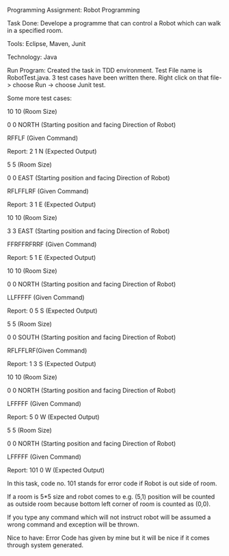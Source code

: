 Programming Assignment: Robot Programming

Task Done: Develope a programme that can control a Robot which can walk in a specified room.

Tools: Eclipse, Maven, Junit

Technology: Java

Run Program: Created the task in TDD environment. Test File name is RobotTest.java. 3 test cases have been written there.
Right click on that file-> choose Run -> choose Junit test.

Some more test cases:

10 10 (Room Size)

0 0 NORTH (Starting position and facing Direction  of Robot)

RFFLF (Given Command)

Report: 2 1 N (Expected Output)

5 5 (Room Size)

0 0 EAST (Starting position and facing Direction of Robot)

RFLFFLRF (Given Command)

Report: 3 1 E (Expected Output)

10 10 (Room Size)

3 3 EAST (Starting position and facing Direction of Robot)

FFRFFRFRRF (Given Command)

Report: 5 1 E (Expected Output)

10 10 (Room Size)

0 0 NORTH (Starting position and facing Direction of Robot)

LLFFFFF (Given Command)

Report: 0 5 S (Expected Output)

5 5 (Room Size)

0 0 SOUTH (Starting position and facing Direction of Robot)

RFLFFLRF(Given Command)

Report: 1 3 S (Expected Output)

10 10 (Room Size)

0 0 NORTH (Starting position and facing Direction of Robot)

LFFFFF (Given Command)

Report: 5 0 W (Expected Output)

5 5 (Room Size)

0 0 NORTH (Starting position and facing Direction of Robot)

LFFFFF (Given Command)

Report: 101 0 W (Expected Output)

In this task, code no. 101 stands for error code if Robot is out side of room. 

If a room is 5*5 size and robot comes to e.g. (5,1) position will be counted as outside room because bottom left corner of room is counted as (0,0).

If you type any command which will not instruct robot will be assumed a wrong command and exception will be thrown.

Nice to have: Error Code has given by mine but it will be nice if it comes through system generated.

